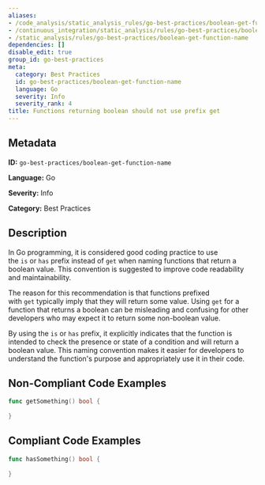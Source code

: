 ```yaml
---
aliases:
- /code_analysis/static_analysis_rules/go-best-practices/boolean-get-function-name
- /continuous_integration/static_analysis/rules/go-best-practices/boolean-get-function-name
- /static_analysis/rules/go-best-practices/boolean-get-function-name
dependencies: []
disable_edit: true
group_id: go-best-practices
meta:
  category: Best Practices
  id: go-best-practices/boolean-get-function-name
  language: Go
  severity: Info
  severity_rank: 4
title: Functions returning boolean should not use prefix get
---
```

<!--  SOURCED FROM https://github.com/DataDog/datadog-static-analyzer-rule-docs -->


## Metadata
**ID:** `go-best-practices/boolean-get-function-name`

**Language:** Go

**Severity:** Info

**Category:** Best Practices

## Description
In Go programming, it is considered good coding practice to use the `is` or `has` prefix instead of `get` when naming functions that return a boolean value. This convention is suggested to improve code readability and maintainability.

The reason for this recommendation is that functions prefixed with `get` typically imply that they will return some value. Using `get` for a function that returns a boolean can be misleading and confusing for other developers who may expect it to return some non-boolean value.

By using the `is` or `has` prefix, it explicitly indicates that the function is intended to check the presence or state of a condition and will return a boolean value. This naming convention makes it easier for developers to understand the function's purpose and appropriately use it in their code.


## Non-Compliant Code Examples
```go
func getSomething() bool {
	
}
```

## Compliant Code Examples
```go
func hasSomething() bool {
	
}
```

